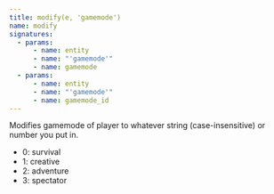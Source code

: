 ```yaml
---
title: modify(e, 'gamemode')
name: modify
signatures:
  - params:
      - name: entity
      - name: "'gamemode'"
      - name: gamemode
  - params:
      - name: entity
      - name: "'gamemode'"
      - name: gamemode_id
---
```


Modifies gamemode of player to whatever string (case-insensitive) or number you
put in.

- 0: survival
- 1: creative
- 2: adventure
- 3: spectator
